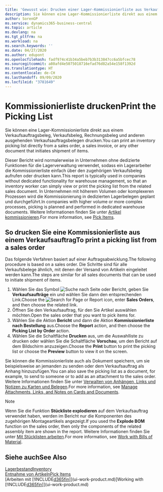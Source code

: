 ```yaml
---
title: 'Gewusst wie: Drucken einer Lager-Kommissionierliste aus Verkaufsaufträgen'
description: Sie können eine Lager-Kommissionierliste direkt aus einem Verkaufsauftrag, Verkaufsbeleg, Rechnungsbeleg und anderen ausgehenden Verkaufsauftragsbelegen drucken.
author: SorenGP
ms.service: dynamics365-business-central
ms.topic: article
ms.devlang: na
ms.tgt_pltfrm: na
ms.workload: na
ms.search.keywords: ''
ms.date: 04/27/2020
ms.author: edupont
ms.openlocfilehash: fadf974c41b34a5beb7b3b313847cc6a5bfcec78
ms.sourcegitcommit: a80afd4e5075018716efad76d82a54e158f1392d
ms.translationtype: HT
ms.contentlocale: de-CH
ms.lasthandoff: 09/09/2020
ms.locfileid: "3781649"
---
```

# <a name="print-the-picking-list"></a><span data-ttu-id="78f3d-103">Kommissionierliste drucken</span><span class="sxs-lookup"><span data-stu-id="78f3d-103">Print the Picking List</span></span>
<span data-ttu-id="78f3d-104">Sie können eine Lager-Kommissionierliste direkt aus einem Verkaufsauftragsbeleg, Verkaufsbeleg, Rechnungsbeleg und anderen ausgehenden Verkaufsauftragsbelegen drucken.</span><span class="sxs-lookup"><span data-stu-id="78f3d-104">You can print an inventory picking list directly from a sales order, a sales invoice, or any other document that initiates shipment of items.</span></span>

<span data-ttu-id="78f3d-105">Dieser Bericht wird normalerweise in Unternehmen ohne dedizierte Funktionen für die Lagerverwaltung verwendet, sodass ein Lagerarbeiter die Kommissionierliste einfach über den zugehörigen Verkaufsbeleg aufrufen oder drucken kann.</span><span class="sxs-lookup"><span data-stu-id="78f3d-105">This report is typically used in companies without dedicated functionality for warehouse management, so that an inventory worker can simply view or print the picking list from the related sales document.</span></span> <span data-ttu-id="78f3d-106">In Unternehmen mit höherem Volumen oder komplexeren Prozessen wird die Kommissionierung in dedizierten Lagerbelegen geplant und durchgeführt.</span><span class="sxs-lookup"><span data-stu-id="78f3d-106">In companies with higher volume or more complex processes, picking is planned and performed in dedicated warehouse documents.</span></span> <span data-ttu-id="78f3d-107">Weitere Informationen finden Sie unter [Artikel kommissionieren](warehouse-pick-items.md).</span><span class="sxs-lookup"><span data-stu-id="78f3d-107">For more information, see [Pick Items](warehouse-pick-items.md).</span></span>

## <a name="to-print-a-picking-list-from-a-sales-order"></a><span data-ttu-id="78f3d-108">So drucken Sie eine Kommissionierliste aus einem Verkaufsauftrag</span><span class="sxs-lookup"><span data-stu-id="78f3d-108">To print a picking list from a sales order</span></span>  
<span data-ttu-id="78f3d-109">Das folgende Verfahren basiert auf einer Auftragsabwicklung.</span><span class="sxs-lookup"><span data-stu-id="78f3d-109">The following procedure is based on a sales order.</span></span> <span data-ttu-id="78f3d-110">Die Schritte sind für alle Verkaufsbelege ähnlich, mit denen der Versand von Artikeln eingeleitet werden kann.</span><span class="sxs-lookup"><span data-stu-id="78f3d-110">The steps are similar for all sales documents that can be used to initiate shipment of items.</span></span>

1. <span data-ttu-id="78f3d-111">Wählen Sie das Symbol ![Suche nach Seite oder Bericht](media/ui-search/search_small.png "Symbol 'Nach Seite oder Bericht suchen'"), geben Sie **Verkaufsaufträge** ein und wählen Sie dann den entsprechenden Link.</span><span class="sxs-lookup"><span data-stu-id="78f3d-111">Choose the ![Search for Page or Report](media/ui-search/search_small.png "Search for Page or Report icon") icon, enter **Sales Orders**, and then choose the related link.</span></span>  
2. <span data-ttu-id="78f3d-112">Öffnen Sie den Verkaufsauftrag, für den Sie Artikel auswählen möchten.</span><span class="sxs-lookup"><span data-stu-id="78f3d-112">Open the sales order that you want to pick items for.</span></span>  
3. <span data-ttu-id="78f3d-113">Wählen Sie die Aktion **Bericht** und dann die Aktion **Kommissionierliste nach Bestellung** aus.</span><span class="sxs-lookup"><span data-stu-id="78f3d-113">Choose the **Report** action, and then choose the **Picking List by Order** action.</span></span>  
4. <span data-ttu-id="78f3d-114">Wählen Sie die Schaltfläche **Drucken** aus, um die Auswahlliste zu drucken oder wählen Sie die Schaltfläche **Vorschau**, um den Bericht auf dem Bildschirm anzuzeigen.</span><span class="sxs-lookup"><span data-stu-id="78f3d-114">Choose the **Print** button to print the picking list or choose the **Preview** button to view it on the screen.</span></span>

<span data-ttu-id="78f3d-115">Sie können die Kommissionierliste auch als Dokument speichern, um sie beispielsweise an jemanden zu senden oder dem Verkaufsauftrag als Anhang hinzuzufügen.</span><span class="sxs-lookup"><span data-stu-id="78f3d-115">You can also save the picking list as a document, for example, to send to someone or to add as an attachment to the sales order.</span></span> <span data-ttu-id="78f3d-116">Weitere Informationen finden Sie unter [Verwalten von Anhängen, Links und Notizen zu Karten und Belegen](ui-how-add-link-to-record.md).</span><span class="sxs-lookup"><span data-stu-id="78f3d-116">For more information, see [Manage Attachments, Links, and Notes on Cards and Documents](ui-how-add-link-to-record.md).</span></span>

> [!NOTE]
> <span data-ttu-id="78f3d-117">Wenn Sie die Funktion **Stückliste explodieren** auf dem Verkaufsauftrag verwendet haben, werden im Bericht nur die Komponenten des zugehörigen Montageartikels angezeigt.</span><span class="sxs-lookup"><span data-stu-id="78f3d-117">If you used the **Explode BOM** function on the sales order, then only the components of the related assembly item are shown in the report.</span></span> <span data-ttu-id="78f3d-118">Weitere Informationen finden Sie unter [Mit Stücklisten arbeiten](inventory-how-work-BOMs.md).</span><span class="sxs-lookup"><span data-stu-id="78f3d-118">For more information, see [Work with Bills of Material](inventory-how-work-BOMs.md).</span></span>

## <a name="see-also"></a><span data-ttu-id="78f3d-119">Siehe auch</span><span class="sxs-lookup"><span data-stu-id="78f3d-119">See Also</span></span>  
[<span data-ttu-id="78f3d-120">Lagerbestand</span><span class="sxs-lookup"><span data-stu-id="78f3d-120">Inventory</span></span>](inventory-manage-inventory.md)  
[<span data-ttu-id="78f3d-121">Entnahme von Artikeln</span><span class="sxs-lookup"><span data-stu-id="78f3d-121">Pick Items</span></span>](warehouse-pick-items.md)  
<span data-ttu-id="78f3d-122">[Arbeiten mit [!INCLUDE[d365fin](includes/d365fin_md.md)]](ui-work-product.md)</span><span class="sxs-lookup"><span data-stu-id="78f3d-122">[Working with [!INCLUDE[d365fin](includes/d365fin_md.md)]](ui-work-product.md)</span></span>   
